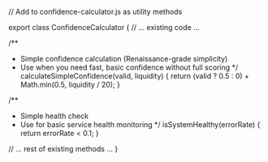 // Add to confidence-calculator.js as utility methods

export class ConfidenceCalculator {
  // ... existing code ...
  
  /**
   * Simple confidence calculation (Renaissance-grade simplicity)
   * Use when you need fast, basic confidence without full scoring
   */
  calculateSimpleConfidence(valid, liquidity) {
    return (valid ? 0.5 : 0) + Math.min(0.5, liquidity / 20);
  }
  
  /**
   * Simple health check
   * Use for basic service health monitoring
   */
  isSystemHealthy(errorRate) {
    return errorRate < 0.1;
  }
  
  // ... rest of existing methods ...
}